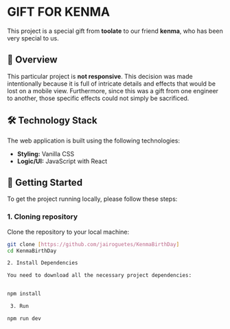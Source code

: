 # GIFT FOR KENMA

This project is a special gift from **toolate** to our friend **kenma**, who has been very special to us.

## 🎁  Overview

This particular project is **not responsive**. This decision was made intentionally because it is full of intricate details and effects that would be lost on a mobile view. Furthermore, since this was a gift from one engineer to another, those specific effects could not simply be sacrificed.

## 🛠️ Technology Stack

The web application is built using the following technologies:

* **Styling:** Vanilla CSS
* **Logic/UI:** JavaScript with React

## 🚀 Getting Started

To get the project running locally, please follow these steps:

### 1. Cloning repository
Clone the repository to your local machine:

```bash
git clone [https://github.com/jairoguetes/KenmaBirthDay]
cd KenmaBirthDay

2. Install Dependencies

You need to download all the necessary project dependencies:


npm install

 3. Run 

npm run dev